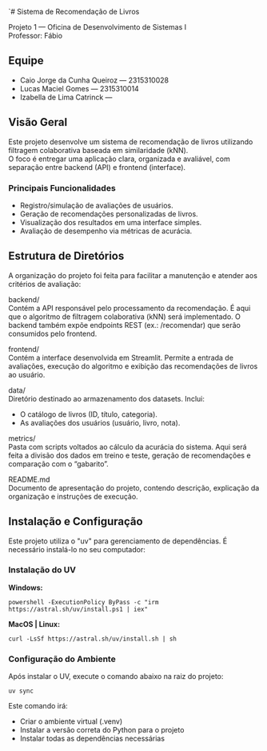 `# Sistema de Recomendação de Livros

Projeto 1 — Oficina de Desenvolvimento de Sistemas I  
Professor: Fábio

## Equipe
- Caio Jorge da Cunha Queiroz — 2315310028
- Lucas Maciel Gomes — 2315310014
- Izabella de Lima Catrinck —

## Visão Geral

Este projeto desenvolve um sistema de recomendação de livros utilizando filtragem colaborativa baseada em similaridade (kNN).  
O foco é entregar uma aplicação clara, organizada e avaliável, com separação entre backend (API) e frontend (interface).

### Principais Funcionalidades
- Registro/simulação de avaliações de usuários.
- Geração de recomendações personalizadas de livros.
- Visualização dos resultados em uma interface simples.
- Avaliação de desempenho via métricas de acurácia.

## Estrutura de Diretórios

A organização do projeto foi feita para facilitar a manutenção e atender aos critérios de avaliação:

backend/  
Contém a API responsável pelo processamento da recomendação.
É aqui que o algoritmo de filtragem colaborativa (kNN) será implementado.
O backend também expõe endpoints REST (ex.: /recomendar) que serão consumidos pelo frontend.

frontend/  
Contém a interface desenvolvida em Streamlit.
Permite a entrada de avaliações, execução do algoritmo e exibição das recomendações de livros ao usuário.

data/  
Diretório destinado ao armazenamento dos datasets.
Inclui:
- O catálogo de livros (ID, título, categoria).
- As avaliações dos usuários (usuário, livro, nota).

metrics/  
Pasta com scripts voltados ao cálculo da acurácia do sistema.
Aqui será feita a divisão dos dados em treino e teste, geração de recomendações e comparação com o “gabarito”.

README.md  
Documento de apresentação do projeto, contendo descrição, explicação da organização e instruções de execução.


## Instalação e Configuração

Este projeto utiliza o "uv" para gerenciamento de dependências. É necessário instalá-lo no seu computador:

### Instalação do UV

**Windows:**
```
powershell -ExecutionPolicy ByPass -c "irm https://astral.sh/uv/install.ps1 | iex"
``` 

**MacOS | Linux:**
```
curl -LsSf https://astral.sh/uv/install.sh | sh
``` 

### Configuração do Ambiente

Após instalar o UV, execute o comando abaixo na raiz do projeto:
```
uv sync
``` 

Este comando irá:
- Criar o ambiente virtual (.venv)
- Instalar a versão correta do Python para o projeto
- Instalar todas as dependências necessárias
